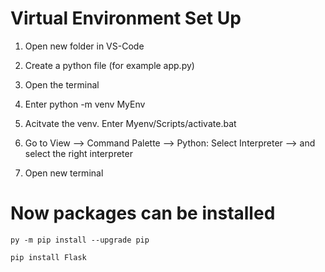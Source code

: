 # Virtual Environment Set Up

1. Open new folder in VS-Code

2. Create a python file (for example app.py)

3. Open the terminal

4. Enter python -m venv MyEnv

5. Acitvate the venv. Enter Myenv/Scripts/activate.bat

6. Go to View --> Command Palette --> Python: Select Interpreter --> and select the right interpreter

7. Open new terminal

# Now packages can be installed

	py -m pip install --upgrade pip
	
	pip install Flask